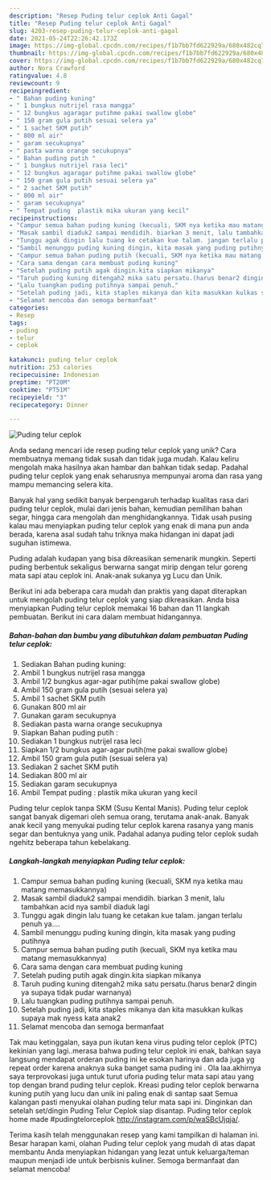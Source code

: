 ```yaml
---
description: "Resep Puding telur ceplok Anti Gagal"
title: "Resep Puding telur ceplok Anti Gagal"
slug: 4203-resep-puding-telur-ceplok-anti-gagal
date: 2021-05-24T22:26:42.173Z
image: https://img-global.cpcdn.com/recipes/f1b7bb7fd622929a/680x482cq70/puding-telur-ceplok-foto-resep-utama.jpg
thumbnail: https://img-global.cpcdn.com/recipes/f1b7bb7fd622929a/680x482cq70/puding-telur-ceplok-foto-resep-utama.jpg
cover: https://img-global.cpcdn.com/recipes/f1b7bb7fd622929a/680x482cq70/puding-telur-ceplok-foto-resep-utama.jpg
author: Nora Crawford
ratingvalue: 4.8
reviewcount: 9
recipeingredient:
- " Bahan puding kuning"
- " 1 bungkus nutrijel rasa mangga"
- " 12 bungkus agaragar putihme pakai swallow globe"
- " 150 gram gula putih sesuai selera ya"
- " 1 sachet SKM putih"
- " 800 ml air"
- " garam secukupnya"
- " pasta warna orange secukupnya"
- " Bahan puding putih "
- " 1 bungkus nutrijel rasa leci"
- " 12 bungkus agaragar putihme pakai swallow globe"
- " 150 gram gula putih sesuai selera ya"
- " 2 sachet SKM putih"
- " 800 ml air"
- " garam secukupnya"
- " Tempat puding  plastik mika ukuran yang kecil"
recipeinstructions:
- "Campur semua bahan puding kuning (kecuali, SKM nya ketika mau matang memasukkannya)"
- "Masak sambil diaduk2 sampai mendidih. biarkan 3 menit, lalu tambahkan acid nya sambil diaduk lagi"
- "Tunggu agak dingin lalu tuang ke cetakan kue talam. jangan terlalu penuh ya...."
- "Sambil menunggu puding kuning dingin, kita masak yang puding putihnya"
- "Campur semua bahan puding putih (kecuali, SKM nya ketika mau matang memasukkannya)"
- "Cara sama dengan cara membuat puding kuning"
- "Setelah puding putih agak dingin.kita siapkan mikanya"
- "Taruh puding kuning ditengah2 mika satu persatu.(harus benar2 dingin ya supaya tidak pudar warnanya)"
- "Lalu tuangkan puding putihnya sampai penuh."
- "Setelah puding jadi, kita staples mikanya dan kita masukkan kulkas supaya mak nyess kata anak2"
- "Selamat mencoba dan semoga bermanfaat"
categories:
- Resep
tags:
- puding
- telur
- ceplok

katakunci: puding telur ceplok 
nutrition: 253 calories
recipecuisine: Indonesian
preptime: "PT20M"
cooktime: "PT51M"
recipeyield: "3"
recipecategory: Dinner

---
```



![Puding telur ceplok](https://img-global.cpcdn.com/recipes/f1b7bb7fd622929a/680x482cq70/puding-telur-ceplok-foto-resep-utama.jpg)

Anda sedang mencari ide resep puding telur ceplok yang unik? Cara membuatnya memang tidak susah dan tidak juga mudah. Kalau keliru mengolah maka hasilnya akan hambar dan bahkan tidak sedap. Padahal puding telur ceplok yang enak seharusnya mempunyai aroma dan rasa yang mampu memancing selera kita.

Banyak hal yang sedikit banyak berpengaruh terhadap kualitas rasa dari puding telur ceplok, mulai dari jenis bahan, kemudian pemilihan bahan segar, hingga cara mengolah dan menghidangkannya. Tidak usah pusing kalau mau menyiapkan puding telur ceplok yang enak di mana pun anda berada, karena asal sudah tahu triknya maka hidangan ini dapat jadi suguhan istimewa.

Puding adalah kudapan yang bisa dikreasikan semenarik mungkin. Seperti puding berbentuk sekaligus berwarna sangat mirip dengan telur goreng mata sapi atau ceplok ini. Anak-anak sukanya yg Lucu dan Unik.


Berikut ini ada beberapa cara mudah dan praktis yang dapat diterapkan untuk mengolah puding telur ceplok yang siap dikreasikan. Anda bisa menyiapkan Puding telur ceplok memakai 16 bahan dan 11 langkah pembuatan. Berikut ini cara dalam membuat hidangannya.

<!--inarticleads1-->

##### Bahan-bahan dan bumbu yang dibutuhkan dalam pembuatan Puding telur ceplok:

1. Sediakan  Bahan puding kuning:
1. Ambil  1 bungkus nutrijel rasa mangga
1. Ambil  1/2 bungkus agar-agar putih(me pakai swallow globe)
1. Ambil  150 gram gula putih (sesuai selera ya)
1. Ambil  1 sachet SKM putih
1. Gunakan  800 ml air
1. Gunakan  garam secukupnya
1. Sediakan  pasta warna orange secukupnya
1. Siapkan  Bahan puding putih :
1. Sediakan  1 bungkus nutrijel rasa leci
1. Siapkan  1/2 bungkus agar-agar putih(me pakai swallow globe)
1. Ambil  150 gram gula putih (sesuai selera ya)
1. Sediakan  2 sachet SKM putih
1. Sediakan  800 ml air
1. Sediakan  garam secukupnya
1. Ambil  Tempat puding : plastik mika ukuran yang kecil


Puding telur ceplok tanpa SKM (Susu Kental Manis). Puding telur ceplok sangat banyak digemari oleh semua orang, terutama anak-anak. Banyak anak kecil yang menyukai puding telur ceplok karena rasanya yang manis segar dan bentuknya yang unik. Padahal adanya puding telor ceplok sudah ngehitz beberapa tahun kebelakang. 

<!--inarticleads2-->

##### Langkah-langkah menyiapkan Puding telur ceplok:

1. Campur semua bahan puding kuning (kecuali, SKM nya ketika mau matang memasukkannya)
1. Masak sambil diaduk2 sampai mendidih. biarkan 3 menit, lalu tambahkan acid nya sambil diaduk lagi
1. Tunggu agak dingin lalu tuang ke cetakan kue talam. jangan terlalu penuh ya....
1. Sambil menunggu puding kuning dingin, kita masak yang puding putihnya
1. Campur semua bahan puding putih (kecuali, SKM nya ketika mau matang memasukkannya)
1. Cara sama dengan cara membuat puding kuning
1. Setelah puding putih agak dingin.kita siapkan mikanya
1. Taruh puding kuning ditengah2 mika satu persatu.(harus benar2 dingin ya supaya tidak pudar warnanya)
1. Lalu tuangkan puding putihnya sampai penuh.
1. Setelah puding jadi, kita staples mikanya dan kita masukkan kulkas supaya mak nyess kata anak2
1. Selamat mencoba dan semoga bermanfaat


Tak mau ketinggalan, saya pun ikutan kena virus puding telor ceplok (PTC) kekinian yang lagi..merasa bahwa puding telur ceplok ini enak, bahkan saya langsung mendapat orderan puding ini ke esokan harinya dan ada juga yg repeat order karena anaknya suka banget sama puding ini . Ola laa.akhirnya saya terprovokasi juga untuk turut uforia puding telur mata sapi atau yang top dengan brand puding telur ceplok. Kreasi puding telor ceplok berwarna kuning putih yang lucu dan unik ini paling enak di santap saat Semua kalangan pasti menyukai olahan puding telur mata sapi ini. Dinginkan dan setelah set/dingin Puding Telur Ceplok siap disantap. Puding telor ceplok home made #pudingtelorceplok http://instagram.com/p/waSBcUjqja/. 

Terima kasih telah menggunakan resep yang kami tampilkan di halaman ini. Besar harapan kami, olahan Puding telur ceplok yang mudah di atas dapat membantu Anda menyiapkan hidangan yang lezat untuk keluarga/teman maupun menjadi ide untuk berbisnis kuliner. Semoga bermanfaat dan selamat mencoba!
